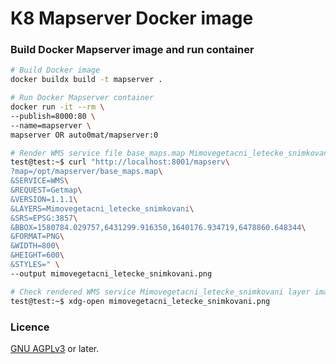 # K8 Mapserver Docker image

### Build Docker Mapserver image and run container

```bash
# Build Docker image
docker buildx build -t mapserver .

# Run Docker Mapserver container
docker run -it --rm \
--publish=8000:80 \
--name=mapserver \
mapserver OR auto0mat/mapserver:0

# Render WMS service file base_maps.map Mimovegetacni_letecke_snimkovani layer image
test@test:~$ curl "http://localhost:8001/mapserv\
?map=/opt/mapserver/base_maps.map\
&SERVICE=WMS\
&REQUEST=Getmap\
&VERSION=1.1.1\
&LAYERS=Mimovegetacni_letecke_snimkovani\
&SRS=EPSG:3857\
&BBOX=1580784.029757,6431299.916350,1640176.934719,6478860.648344\
&FORMAT=PNG\
&WIDTH=800\
&HEIGHT=600\
&STYLES=" \
--output mimovegetacni_letecke_snimkovani.png

# Check rendered WMS service Mimovegetacni_letecke_snimkovani layer image
test@test:~$ xdg-open mimovegetacni_letecke_snimkovani.png
```

### Licence

[GNU AGPLv3](https://www.gnu.org/licenses/agpl-3.0.en.html) or later.

